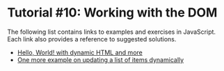 # Tutorial #10: Working with the DOM
The following list contains links to examples and exercises in JavaScript. Each link also provides a reference to suggested solutions.

- [Hello, World! with dynamic HTML and more](https://jsfiddle.net/joseortiz/485qzfxr/)
- [One more example on updating a list of items dynamically](https://jsfiddle.net/joseortiz/57z6fnxt/)
